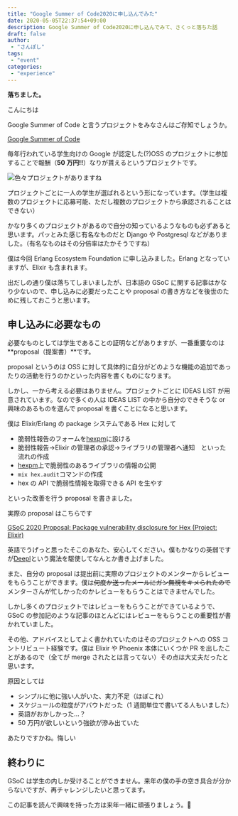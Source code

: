```yaml
---
title: "Google Summer of Code2020に申し込んでみた"
date: 2020-05-05T22:37:54+09:00
description: Google Summer of Code2020に申し込んでみて、さくっと落ちた話
draft: false
author:
 - "さんぽし"
tags:
 - "event"
categories:
 - "experience"
---
```


**落ちました。**

こんにちは

Google Summer of Code と言うプロジェクトをみなさんはご存知でしょうか。

[Google Summer of Code](https://summerofcode.withgoogle.com/)


毎年行われている学生向けの Google が認定した(?)OSS のプロジェクトに参加することで報酬（**50 万円!!**）なりが貰えるというプロジェクトです。

![色々プロジェクトがありますね](/images/posts/gsoc20201.png)

プロジェクトごとに一人の学生が選ばれるという形になっています。（学生は複数のプロジェクトに応募可能、ただし複数のプロジェクトから承認されることはできない）

かなり多くのプロジェクトがあるので自分の知っているようなものも必ずあると思います。パッとみた感じ有名なものだと Django や Postgresql などがありました。（有名なものはその分倍率はたかそうですね）

僕は今回 Erlang Ecosystem Foundation に申し込みました。Erlang となっていますが、Elixir も含まれます。

出だしの通り僕は落ちてしまいましたが、日本語の GSoC に関する記事はかなり少ないので、申し込みに必要だったことや proposal の書き方などを後世のために残しておこうと思います。


## 申し込みに必要なもの

必要なものとしては学生であることの証明などがありますが、一番重要なのは**proposal（提案書）**です。

proposal というのは OSS に対して具体的に自分がどのような機能の追加であったりの活動を行うのかといった内容を書くものになります。

しかし、一から考える必要はありません。プロジェクトごとに IDEAS LIST が用意されています。なので多くの人は IDEAS LIST の中から自分のできそうな or 興味のあるものを選んで proposal を書くことになると思います。

僕は Elixir/Erlang の package システムである Hex に対して

- 脆弱性報告のフォームを[hexpm](https://hex.pm/)に設ける
- 脆弱性報告→Elixir の管理者の承認→ライブラリの管理者へ通知　といった流れの作成
- [hexpm](https://hex.pm/)上で脆弱性のあるライブラリの情報の公開
- `mix hex.audit`コマンドの作成
- hex の API で脆弱性情報を取得できる API を生やす

といった改善を行う proposal を書きました。

実際の proposal はこちらです

[GSoC 2020 Proposal: Package vulnerability disclosure for Hex (Project: Elixir)](https://docs.google.com/document/d/1IbICobygQZL9akGJSxyUxBe-ISXq625Ur0bgUbRXEDw/edit?usp=sharing)

英語でうげっと思ったそこのあなた、安心してください。僕もかなりの英弱ですが[Deepl](https://www.deepl.com/translator)という魔法を駆使してなんとか書き上げました。

また、自分の proposal は提出前に実際のプロジェクトのメンターからレビューをもらうことができます。僕は~~何度か送ったメールにガン無視をキメられたので~~メンターさんが忙しかったのかレビューをもらうことはできませんでした。

しかし多くのプロジェクトではレビューをもらうことができているようで、GSoC の参加記のような記事のほとんどにはレビューをもらうことの重要性が書かれていました。

その他、アドバイスとしてよく書かれていたのはそのプロジェクトへの OSS コントリビュート経験です。僕は Elixir や Phoenix 本体にいくつか PR を出したことがあるので（全てが merge されたとは言ってない）その点は大丈夫だったと思います。

原因としては

- シンプルに他に強い人がいた、実力不足（ほぼこれ）
- スケジュールの粒度がアバウトだった（1 週間単位で書いてる人もいました）
- 英語がおかしかった…？
- 50 万円が欲しいという強欲が滲み出ていた

あたりですかね。悔しい

## 終わりに

GSoC は学生の内しか受けることができません。来年の僕の手の空き具合が分からないですが、再チャレンジしたいと思ってます。

この記事を読んで興味を持った方は来年一緒に頑張りましょう。💪
